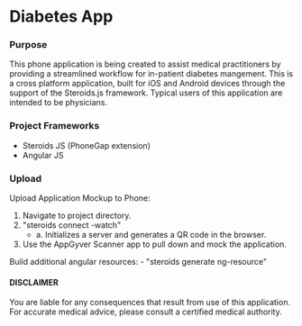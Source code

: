 <h1>Diabetes App</h1>

<h3>Purpose</h3>
    This phone application is being created to assist medical practitioners by providing a streamlined workflow for
    in-patient diabetes mangement. This is a cross platform application, built for iOS and Android devices through
    the support of the Steroids.js framework. Typical users of this application are intended to be physicians.

<h3>Project Frameworks</h3>
    <ul>
        <li>Steroids JS (PhoneGap extension)</li>
        <li>Angular JS</li>
    </ul>


<h3>Upload</h3>
Upload Application Mockup to Phone:
<ol>
    <li>Navigate to project directory.</li>
    <li>"steroids connect -watch"
    <ul><li>
        a. Initializes a server and generates a QR code in the browser.
    </li></ul>
    <li>Use the AppGyver Scanner app to pull down and mock the application.</li>
</ol>

Build additional angular resources:
    - "steroids generate ng-resource"


<h4>DISCLAIMER</h4>

You are liable for any consequences that result from use of this application. For accurate medical advice, please
consult a certified medical authority.
